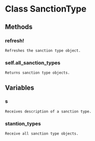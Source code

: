 # Class SanctionType

## Methods

### refresh!
	Refreshes the sanction type object.

### self.all_sanction_types
	Returns sanction type objects.

## Variables

### s
	Receives description of a sanction type.
### stantion_types
	Receive all sanction type objects.

